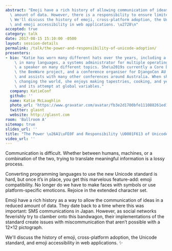 ```yaml
---
abstract: "Emoji have a rich history of allowing communication of ideas in a reduced\
  \ amount of data. However, there is a responsibility to ensure limited miscommunication.\
  \ We'll discuss the history of emoji, cross-platform adoption, the Unicode standard,\
  \ and emoji accessibility in web applications. \u2728\n"
accepted: true
category: talk
date: 2017-08-15 15:10:00 -0500
layout: session-details
permalink: /talk/the-power-and-responsibility-of-unicode-adoption/
presenters:
- bio: "Katie has worn many different hats over the years, including a software developer\
    \ in many languages, a systems administrator for multiple operating systems, and\
    \ a speaker on many different topics. She\u2019s currently a Core Developer on\
    \ the BeeWare project, and a conference organiser for DjangoCon AU 2017, KatieConf,\
    \ and assists with many other conferences around Australia. When she\u2019s not\
    \ changing the world, she enjoys making tapestries, cooking, and yelling at JavaScript\
    \ and its attempt at global variables."
  company: KatieConf
  github: ''
  name: Katie McLaughlin
  photo_url: 'https://www.gravatar.com/avatar/fb3e2d1700bfe111088261ed1613315d?s=400'
  twitter: glasnt
  website: http://glasnt.com
room: 'Ballroom A'
sitemap: true
slides_url: ''
title: "The Power \u26A1\uFE0F and Responsibility \U0001F613 of Unicode Adoption \u2728"
video_url: ''
---
```


Communication is difficult. Whether between humans, machines, or a combination of the two, trying to translate meaningful information is a lossy process.

Converting programming languages to use the new Unicode standard is hard, but once it’s in place, you get this marvelous feature-add: emoji compatibility. No longer do we have to make faces with symbols or use platform-specific emoticons. Rejoice in the extended character set.

Emoji have a rich history as a way to allow the communication of ideas in a reduced amount of data. They date back to a time where this was important: SMS communications in Japan. However, as social networks feverishly try to clamber onto this bandwagon, their implementations of the standard create issues with miscommunication that aren’t possible with a 12×12 pictograph.

We'll discuss the history of emoji, cross-platform adoption, the Unicode standard, and emoji accessibility in web applications. ✨
